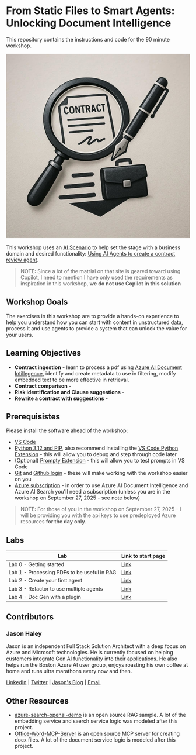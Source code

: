 # From Static Files to Smart Agents: Unlocking Document Intelligence

This repository contains the instructions and code for the 90 minute workshop.

![Contract Review Agent](assets/logo_small.png)

This workshop uses an [AI Scenario](https://adoption.microsoft.com/en-us/scenario-library/) to help set the stage with a business domain and desired functionality: [Using AI Agents to create a contract review agent](https://adoption.microsoft.com/en-us/scenario-library/legal/automated-contract-review-agent/). 

> NOTE: Since a lot of the matrial on that site is geared toward using Copilot, I need to mention I have only used the requirements as inspiration in this workshop, **we do not use Copilot in this solution**

## Workshop Goals

The exercises in this workshop are to provide a hands-on experience to help you understand how you can start with content in unstructured data, process it and use agents to provide a system that can unlock the value for your users.

## Learning Objectives

- **Contract ingestion** - learn to process a pdf using [Azure AI Document Intillegence](https://azure.microsoft.com/en-us/products/ai-services/ai-document-intelligence), identify and create metadata to use in filtering, modify embedded text to be more effective in retrieval.
- **Contract comparison** - 
- **Risk identification and Clause suggestions** - 
- **Rewrite a contract with suggestions** - 

## Prerequisistes

Please install the software ahead of the workshop:
- [VS Code](https://code.visualstudio.com/download)
- [Python 3.12 and PIP](https://www.python.org/downloads/), also recommend installing the [VS Code Python Extension](https://marketplace.visualstudio.com/items?itemName=ms-python.python) - this will allow you to debug and step through code later
- (Optional) [Prompty Extension](https://prompty.ai/guides/extension/) - this will allow you to test prompts in VS Code
- [Git](https://git-scm.com/downloads) and [Github login](https://github.com) - these will make working with the workshop easier on you
- [Azure subscription](https://azure.microsoft.com/en-us/pricing/purchase-options/azure-account/search) - in order to use Azure AI Document Intelligence and Azure AI Search you'll need a subscription (unless you are in the workshop on September 27, 2025 - see note below)

> NOTE: For those of you in the workshop on September 27, 2025 - I will be providing you with the api keys to use predeployed Azure resources **for the day only**.

## Labs

| Lab                                         |         Link to start page    |
|---------------------------------------------|-------------------------------|
| Lab 0 - Getting started                     | [Link](./labs/lab0/readme.md) |
| Lab 1 - Processing PDFs to be useful in RAG | [Link](./labs/lab1/readme.md) |
| Lab 2 - Create your first agent             | [Link](./labs/lab2/readme.md) |
| Lab 3 - Refactor to use multiple agents     | [Link](./labs/lab3/readme.md) |
| Lab 4 - Doc Gen with a plugin               | [Link](./labs/lab4/readme.md) |

## Contributors

### Jason Haley

Jason is an independent Full Stack Solution Architect with a deep focus on Azure and Microsoft technologies. He is currently focused on helping customers integrate Gen AI functionality into their applications. He also helps run the Boston Azure AI user group, enjoys roasting his own coffee at home and runs ultra marathons every now and then.

[LinkedIn](https://www.linkedin.com/in/jason-a-haley/) | [Twitter](https://x.com/haleyjason) | [Jason's Blog](https://jasonhaley.com/) | [Email](mailto://info@jasonhaley.com)

## Other Resources
- [azure-search-openai-demo](https://github.com/azure-Samples/azure-search-openai-demo/) is an open source RAG sample. A lot of the embedding service and saerch service logic was modeled after this project.
- [Office-Word-MCP-Server](https://github.com/GongRzhe/Office-Word-MCP-Server) is an open source MCP server for creating docx files. A lot of the document service logic is modeled after this project.
